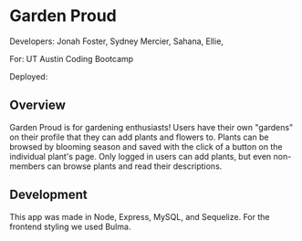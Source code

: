 # Garden Proud

Developers: Jonah Foster, Sydney Mercier, Sahana, Ellie, 

For: UT Austin Coding Bootcamp

Deployed: 

## Overview

Garden Proud is for gardening enthusiasts! Users have their own "gardens" on their profile that they can add plants and flowers to. Plants can be browsed by blooming season and saved with the click of a button on the individual plant's page. Only logged in users can add plants, but even non-members can browse plants and read their descriptions.

## Development

This app was made in Node, Express, MySQL, and Sequelize. For the frontend styling we used Bulma.
